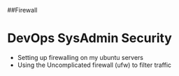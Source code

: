 ##Firewall
# DevOps SysAdmin Security

- Setting up firewalling on my ubuntu servers
- Using the Uncomplicated firewall (ufw) to filter traffic

